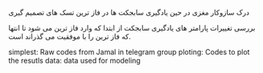 درک سازوکار مغزی در حین یادگیری سابجکت ها در فاز ترین تسک های تصمیم گیری

بررسی تغییرات پارامتر های یادگیری سابجکت از ابتدا که وارد فاز ترین می شود تا انتها که فاز ترین را با موفقیت می گذراند است.

simplest: Raw codes from Jamal in telegram group
ploting: Codes to plot the resutls
data: data used for modeling
